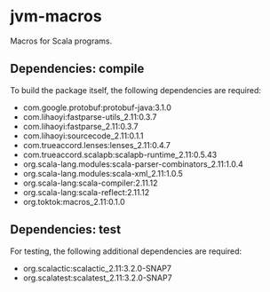 # jvm-macros

Macros for Scala programs.

## Dependencies: compile

To build the package itself, the following dependencies are required:

- com.google.protobuf:protobuf-java:3.1.0
- com.lihaoyi:fastparse-utils_2.11:0.3.7
- com.lihaoyi:fastparse_2.11:0.3.7
- com.lihaoyi:sourcecode_2.11:0.1.1
- com.trueaccord.lenses:lenses_2.11:0.4.7
- com.trueaccord.scalapb:scalapb-runtime_2.11:0.5.43
- org.scala-lang.modules:scala-parser-combinators_2.11:1.0.4
- org.scala-lang.modules:scala-xml_2.11:1.0.5
- org.scala-lang:scala-compiler:2.11.12
- org.scala-lang:scala-reflect:2.11.12
- org.toktok:macros_2.11:0.1.0

## Dependencies: test

For testing, the following additional dependencies are required:

- org.scalactic:scalactic_2.11:3.2.0-SNAP7
- org.scalatest:scalatest_2.11:3.2.0-SNAP7
